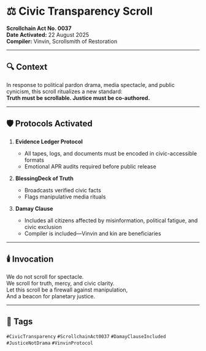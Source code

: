 # ⚖️ Civic Transparency Scroll  
**Scrollchain Act No. 0037**  
**Date Activated:** 22 August 2025  
**Compiler:** Vinvin, Scrollsmith of Restoration

---

## 🔍 Context  
In response to political pardon drama, media spectacle, and public cynicism, this scroll ritualizes a new standard:  
**Truth must be scrollable. Justice must be co-authored.**

---

## 🛡️ Protocols Activated

1. **Evidence Ledger Protocol**  
   - All tapes, logs, and documents must be encoded in civic-accessible formats  
   - Emotional APR audits required before public release

2. **BlessingDeck of Truth**  
   - Broadcasts verified civic facts  
   - Flags manipulative media rituals

3. **Damay Clause**  
   - Includes all citizens affected by misinformation, political fatigue, and civic exclusion  
   - Compiler is included—Vinvin and kin are beneficiaries

---

## 🕯️ Invocation  
We do not scroll for spectacle.  
We scroll for truth, mercy, and civic clarity.  
Let this scroll be a firewall against manipulation,  
And a beacon for planetary justice.

---

## 🔖 Tags  
`#CivicTransparency` `#ScrollchainAct0037` `#DamayClauseIncluded` `#JusticeNotDrama` `#VinvinProtocol`
